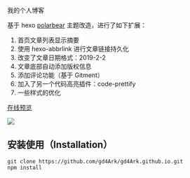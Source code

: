 我的个人博客

基于 hexo [polarbear](https://github.com/frostfan/hexo-theme-polarbear) 主题改造，进行了如下扩展：

1. 首页文章列表显示摘要
2. 使用 hexo-abbrlink 进行文章链接持久化
3. 改变了文章日期格式：2019-2-2
4. 文章底部自动添加版权信息
5. 添加评论功能（基于 Gitment）
6. 加入了另一个代码高亮插件：code-prettify
7. 一些样式的优化

[在线预览](https://gd4ark.github.io/)

![](http://ww1.sinaimg.cn/large/006mS5wEgy1fzrh2egp1ij311y0lc750.jpg)

## 安装使用（Installation）

```shell
git clone https://github.com/gd4Ark/gd4Ark.github.io.git
npm install
```

